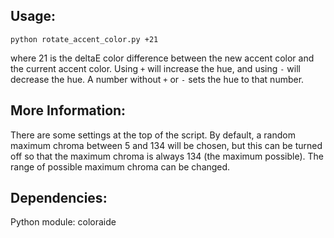 ## Usage:
`python rotate_accent_color.py +21`

where 21 is the deltaE color difference between the new accent color and the current accent color. Using `+` will increase the hue, and using `-` will decrease the hue. A number without `+` or `-` sets the hue to that number.

## More Information:

There are some settings at the top of the script. By default, a random maximum chroma between 5 and 134 will be chosen, but this can be turned off so that the maximum chroma is always 134 (the maximum possible). The range of possible maximum chroma can be changed.

## Dependencies:
Python module: coloraide